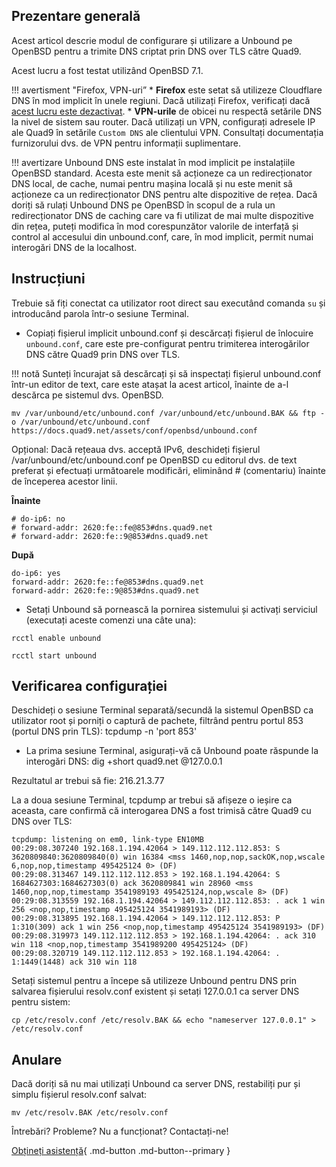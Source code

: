 ## Prezentare generală

Acest articol descrie modul de configurare și utilizare a Unbound pe OpenBSD pentru a trimite DNS criptat prin DNS over TLS către Quad9.

Acest lucru a fost testat utilizând OpenBSD 7.1.

!!! avertisment "Firefox, VPN-uri”
    * **Firefox** este setat să utilizeze Cloudflare DNS în mod implicit în unele regiuni. Dacă utilizați Firefox, verificați dacă [acest lucru este dezactivat](https://support.mozilla.org/en-US/kb/dns-over-https#w_configure-doh-protection-settings).
    * **VPN-urile** de obicei nu respectă setările DNS la nivel de sistem sau router. Dacă utilizați un VPN, configurați adresele IP ale Quad9 în setările `Custom DNS` ale clientului VPN. Consultați documentația furnizorului dvs. de VPN pentru informații suplimentare.

!!! avertizare
    Unbound DNS este instalat în mod implicit pe instalațiile OpenBSD standard. Acesta este menit să acționeze ca un redirecționator DNS local, de cache, numai pentru mașina locală și nu este menit să acționeze ca un redirecționator DNS pentru alte dispozitive de rețea. Dacă doriți să rulați Unbound DNS pe OpenBSD în scopul de a rula un redirecționator DNS de caching care va fi utilizat de mai multe dispozitive din rețea, puteți modifica în mod corespunzător valorile de interfață și control al accesului din unbound.conf, care, în mod implicit, permit numai interogări DNS de la localhost.

## Instrucțiuni

Trebuie să fiți conectat ca utilizator root direct sau executând comanda `su` și introducând parola într-o sesiune Terminal.

* Copiați fișierul implicit unbound.conf și descărcați fișierul de înlocuire `unbound.conf`, care este pre-configurat pentru trimiterea interogărilor DNS către Quad9 prin DNS over TLS.

!!! notă
    Sunteți încurajat să descărcați și să inspectați fișierul unbound.conf într-un editor de text, care este atașat la acest articol, înainte de a-l descărca pe sistemul dvs. OpenBSD.

```
mv /var/unbound/etc/unbound.conf /var/unbound/etc/unbound.BAK && ftp -o /var/unbound/etc/unbound.conf https://docs.quad9.net/assets/conf/openbsd/unbound.conf
```

Opțional: Dacă rețeaua dvs. acceptă IPv6, deschideți fișierul /var/unbound/etc/unbound.conf pe OpenBSD cu editorul dvs. de text preferat și efectuați următoarele modificări, eliminând # (comentariu) înainte de începerea acestor linii.

**Înainte**

```
# do-ip6: no
# forward-addr: 2620:fe::fe@853#dns.quad9.net
# forward-addr: 2620:fe::9@853#dns.quad9.net
```

**După**

```
do-ip6: yes
forward-addr: 2620:fe::fe@853#dns.quad9.net
forward-addr: 2620:fe::9@853#dns.quad9.net
```

* Setați Unbound să pornească la pornirea sistemului și activați serviciul (executați aceste comenzi una câte una):

```
rcctl enable unbound
```
```
rcctl start unbound
```

## Verificarea configurației

Deschideți o sesiune Terminal separată/secundă la sistemul OpenBSD ca utilizator root și porniți o captură de pachete, filtrând pentru portul 853 (portul DNS prin TLS):
tcpdump -n 'port 853'

* La prima sesiune Terminal, asigurați-vă că Unbound poate răspunde la interogări DNS:
dig +short quad9.net @127.0.0.1

Rezultatul ar trebui să fie: 216.21.3.77

La a doua sesiune Terminal, tcpdump ar trebui să afișeze o ieșire ca aceasta, care confirmă că interogarea DNS a fost trimisă către Quad9 cu DNS over TLS:
```
tcpdump: listening on em0, link-type EN10MB
00:29:08.307240 192.168.1.194.42064 > 149.112.112.112.853: S 3620809840:3620809840(0) win 16384 <mss 1460,nop,nop,sackOK,nop,wscale 6,nop,nop,timestamp 495425124 0> (DF)
00:29:08.313467 149.112.112.112.853 > 192.168.1.194.42064: S 1684627303:1684627303(0) ack 3620809841 win 28960 <mss 1460,nop,nop,timestamp 3541989193 495425124,nop,wscale 8> (DF)
00:29:08.313559 192.168.1.194.42064 > 149.112.112.112.853: . ack 1 win 256 <nop,nop,timestamp 495425124 3541989193> (DF)
00:29:08.313895 192.168.1.194.42064 > 149.112.112.112.853: P 1:310(309) ack 1 win 256 <nop,nop,timestamp 495425124 3541989193> (DF)
00:29:08.319973 149.112.112.112.853 > 192.168.1.194.42064: . ack 310 win 118 <nop,nop,timestamp 3541989200 495425124> (DF)
00:29:08.320719 149.112.112.112.853 > 192.168.1.194.42064: . 1:1449(1448) ack 310 win 118 
```

Setați sistemul pentru a începe să utilizeze Unbound pentru DNS prin salvarea fișierului resolv.conf existent și setați 127.0.0.1 ca server DNS pentru sistem:
```
cp /etc/resolv.conf /etc/resolv.BAK && echo "nameserver 127.0.0.1" > /etc/resolv.conf
```

## Anulare

Dacă doriți să nu mai utilizați Unbound ca server DNS, restabiliți pur și simplu fișierul resolv.conf salvat:

```
mv /etc/resolv.BAK /etc/resolv.conf
```

Întrebări? Probleme? Nu a funcționat? Contactați-ne!

[Obțineți asistență](https://quad9.net/support/contact){ .md-button .md-button--primary }
